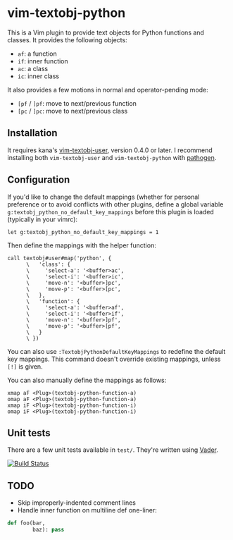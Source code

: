 # vim-textobj-python

This is a Vim plugin to provide text objects for Python functions and classes.
It provides the following objects:

- `af`: a function
- `if`: inner function
- `ac`: a class
- `ic`: inner class

It also provides a few motions in normal and operator-pending mode:

- `[pf` / `]pf`: move to next/previous function
- `[pc` / `]pc`: move to next/previous class

## Installation

It requires kana's [vim-textobj-user](https://github.com/kana/vim-textobj-user),
version 0.4.0 or later. I recommend installing both `vim-textobj-user` and
`vim-textobj-python` with [pathogen](https://github.com/tpope/vim-pathogen).

## Configuration

If you'd like to change the default mappings (whether for personal preference
or to avoid conflicts with other plugins, define a global variable
`g:textobj_python_no_default_key_mappings` before this plugin is loaded
(typically in your vimrc):

    let g:textobj_python_no_default_key_mappings = 1

Then define the mappings with the helper function:

    call textobj#user#map('python', {
          \   'class': {
          \     'select-a': '<buffer>ac',
          \     'select-i': '<buffer>ic',
          \     'move-n': '<buffer>]pc',
          \     'move-p': '<buffer>[pc',
          \   },
          \   'function': {
          \     'select-a': '<buffer>af',
          \     'select-i': '<buffer>if',
          \     'move-n': '<buffer>]pf',
          \     'move-p': '<buffer>[pf',
          \   }
          \ })

You can also use `:TextobjPythonDefaultKeyMappings` to redefine the default
key mappings. This command doesn't override existing mappings, unless `[!]` is
given.

You can also manually define the mappings as follows:

    xmap aF <Plug>(textobj-python-function-a)
    omap aF <Plug>(textobj-python-function-a)
    xmap iF <Plug>(textobj-python-function-i)
    omap iF <Plug>(textobj-python-function-i)


## Unit tests

There are a few unit tests available in `test/`. They're written using
[Vader](https://github.com/junegunn/vader.vim).

[![Build Status](https://travis-ci.org/bps/vim-textobj-python.svg?branch=vader-tests)](https://travis-ci.org/bps/vim-textobj-python)

## TODO

- Skip improperly-indented comment lines
- Handle inner function on multiline def one-liner:

```python
def foo(bar,
        baz): pass
```
